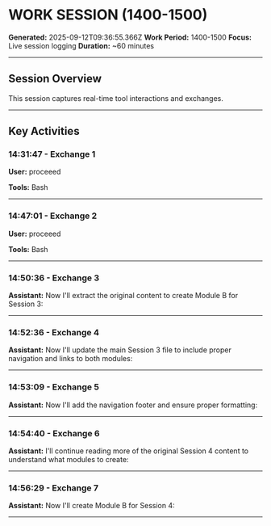 # WORK SESSION (1400-1500)

**Generated:** 2025-09-12T09:36:55.366Z
**Work Period:** 1400-1500
**Focus:** Live session logging
**Duration:** ~60 minutes

---

## Session Overview

This session captures real-time tool interactions and exchanges.

---

## Key Activities

### 14:31:47 - Exchange 1

**User:** proceeed

**Tools:** Bash

---

### 14:47:01 - Exchange 2

**User:** proceeed

**Tools:** Bash

---

### 14:50:36 - Exchange 3

**Assistant:** Now I'll extract the original content to create Module B for Session 3:

---

### 14:52:36 - Exchange 4

**Assistant:** Now I'll update the main Session 3 file to include proper navigation and links to both modules:

---

### 14:53:09 - Exchange 5

**Assistant:** Now I'll add the navigation footer and ensure proper formatting:

---

### 14:54:40 - Exchange 6

**Assistant:** I'll continue reading more of the original Session 4 content to understand what modules to create:

---

### 14:56:29 - Exchange 7

**Assistant:** Now I'll create Module B for Session 4:

---

